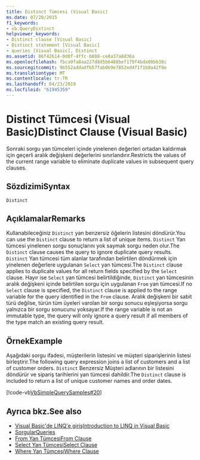 ```yaml
---
title: Distinct Tümcesi (Visual Basic)
ms.date: 07/20/2015
f1_keywords:
- vb.QueryDistinct
helpviewer_keywords:
- Distinct clause [Visual Basic]
- Distinct statement [Visual Basic]
- queries [Visual Basic], Distinct
ms.assetid: 86f42614-0d8f-4ffc-b888-ce8a37a8d36a
ms.openlocfilehash: fbca9fa8aa227d8d5b6488bef179f4bda08bb38c
ms.sourcegitcommit: 9b552addadfb57fab0b9e7852ed4f1f1b8a42f8e
ms.translationtype: MT
ms.contentlocale: tr-TR
ms.lasthandoff: 04/23/2019
ms.locfileid: "61945359"
---
```

# <a name="distinct-clause-visual-basic"></a><span data-ttu-id="e82b9-102">Distinct Tümcesi (Visual Basic)</span><span class="sxs-lookup"><span data-stu-id="e82b9-102">Distinct Clause (Visual Basic)</span></span>
<span data-ttu-id="e82b9-103">Sonraki sorgu yan tümceleri içinde yinelenen değerleri ortadan kaldırmak için geçerli aralık değişkeni değerlerini sınırlandırır.</span><span class="sxs-lookup"><span data-stu-id="e82b9-103">Restricts the values of the current range variable to eliminate duplicate values in subsequent query clauses.</span></span>  
  
## <a name="syntax"></a><span data-ttu-id="e82b9-104">Sözdizimi</span><span class="sxs-lookup"><span data-stu-id="e82b9-104">Syntax</span></span>  
  
```  
Distinct  
```  
  
## <a name="remarks"></a><span data-ttu-id="e82b9-105">Açıklamalar</span><span class="sxs-lookup"><span data-stu-id="e82b9-105">Remarks</span></span>  
 <span data-ttu-id="e82b9-106">Kullanabileceğiniz `Distinct` yan benzersiz öğelerin listesini döndürür.</span><span class="sxs-lookup"><span data-stu-id="e82b9-106">You can use the `Distinct` clause to return a list of unique items.</span></span> <span data-ttu-id="e82b9-107">`Distinct` Yan tümcesi yinelenen sorgu sonuçlarını yok saymak sorgu neden olur.</span><span class="sxs-lookup"><span data-stu-id="e82b9-107">The `Distinct` clause causes the query to ignore duplicate query results.</span></span> <span data-ttu-id="e82b9-108">`Distinct` Yan tümcesi tüm alanlar tarafından belirtilen döndürmek için yinelenen değerlere uygulanan `Select` yan tümcesi.</span><span class="sxs-lookup"><span data-stu-id="e82b9-108">The `Distinct` clause applies to duplicate values for all return fields specified by the `Select` clause.</span></span> <span data-ttu-id="e82b9-109">Hayır ise `Select` yan tümcesi belirtildiğinde, `Distinct` yan tümcesinin aralık değişkeni içinde belirtilen sorgu için uygulanan `From` yan tümcesi.</span><span class="sxs-lookup"><span data-stu-id="e82b9-109">If no `Select` clause is specified, the `Distinct` clause is applied to the range variable for the query identified in the `From` clause.</span></span> <span data-ttu-id="e82b9-110">Aralık değişkeni bir sabit türü değilse, türün tüm üyeleri varolan bir sorgu sonucu eşleşiyorsa sorgu yalnızca bir sorgu sonucunu yoksayar.</span><span class="sxs-lookup"><span data-stu-id="e82b9-110">If the range variable is not an immutable type, the query will only ignore a query result if all members of the type match an existing query result.</span></span>  
  
## <a name="example"></a><span data-ttu-id="e82b9-111">Örnek</span><span class="sxs-lookup"><span data-stu-id="e82b9-111">Example</span></span>  
 <span data-ttu-id="e82b9-112">Aşağıdaki sorgu ifadesi, müşterilerin listesini ve müşteri siparişlerinin listesi birleştirir.</span><span class="sxs-lookup"><span data-stu-id="e82b9-112">The following query expression joins a list of customers and a list of customer orders.</span></span> <span data-ttu-id="e82b9-113">`Distinct` Benzersiz Müşteri adlarının bir listesini döndürür ve sipariş tarihlerini yan tümcesi dahildir.</span><span class="sxs-lookup"><span data-stu-id="e82b9-113">The `Distinct` clause is included to return a list of unique customer names and order dates.</span></span>  
  
 [!code-vb[VbSimpleQuerySamples#20](~/samples/snippets/visualbasic/VS_Snippets_VBCSharp/VbSimpleQuerySamples/VB/QuerySamples1.vb#20)]  
  
## <a name="see-also"></a><span data-ttu-id="e82b9-114">Ayrıca bkz.</span><span class="sxs-lookup"><span data-stu-id="e82b9-114">See also</span></span>

- [<span data-ttu-id="e82b9-115">Visual Basic'de LINQ'e giriş</span><span class="sxs-lookup"><span data-stu-id="e82b9-115">Introduction to LINQ in Visual Basic</span></span>](../../../visual-basic/programming-guide/language-features/linq/introduction-to-linq.md)
- [<span data-ttu-id="e82b9-116">Sorgular</span><span class="sxs-lookup"><span data-stu-id="e82b9-116">Queries</span></span>](../../../visual-basic/language-reference/queries/index.md)
- [<span data-ttu-id="e82b9-117">From Yan Tümcesi</span><span class="sxs-lookup"><span data-stu-id="e82b9-117">From Clause</span></span>](../../../visual-basic/language-reference/queries/from-clause.md)
- [<span data-ttu-id="e82b9-118">Select Yan Tümcesi</span><span class="sxs-lookup"><span data-stu-id="e82b9-118">Select Clause</span></span>](../../../visual-basic/language-reference/queries/select-clause.md)
- [<span data-ttu-id="e82b9-119">Where Yan Tümcesi</span><span class="sxs-lookup"><span data-stu-id="e82b9-119">Where Clause</span></span>](../../../visual-basic/language-reference/queries/where-clause.md)

